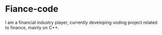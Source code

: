 # Fiance-code
I am a financial industry player, currently developing voding project related to finance, mainly on C++.
